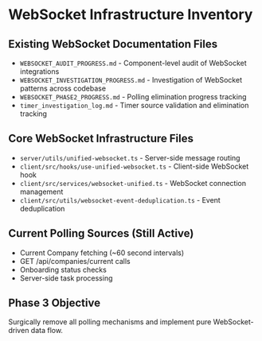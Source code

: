 # WebSocket Infrastructure Inventory

## Existing WebSocket Documentation Files
- `WEBSOCKET_AUDIT_PROGRESS.md` - Component-level audit of WebSocket integrations
- `WEBSOCKET_INVESTIGATION_PROGRESS.md` - Investigation of WebSocket patterns across codebase
- `WEBSOCKET_PHASE2_PROGRESS.md` - Polling elimination progress tracking
- `timer_investigation_log.md` - Timer source validation and elimination tracking

## Core WebSocket Infrastructure Files
- `server/utils/unified-websocket.ts` - Server-side message routing
- `client/src/hooks/use-unified-websocket.ts` - Client-side WebSocket hook
- `client/src/services/websocket-unified.ts` - WebSocket connection management
- `client/src/utils/websocket-event-deduplication.ts` - Event deduplication

## Current Polling Sources (Still Active)
- Current Company fetching (~60 second intervals)
- GET /api/companies/current calls
- Onboarding status checks
- Server-side task processing

## Phase 3 Objective
Surgically remove all polling mechanisms and implement pure WebSocket-driven data flow.